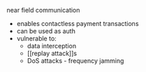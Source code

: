near field communication

- enables contactless payment transactions
- can be used as auth
- vulnerable to:
	- data interception
	- [[replay attack]]s
	- DoS attacks - frequency jamming